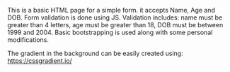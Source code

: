 This is a basic HTML page for a simple form. it accepts Name, Age and DOB. Form validation is done using JS.
Validation includes: name must be greater than 4 letters, age must be greater than 18, DOB must be between 1999 and 2004.
Basic bootstrapping is used along with some personal modifications.

The gradient in the background can be easily created using: https://cssgradient.io/
